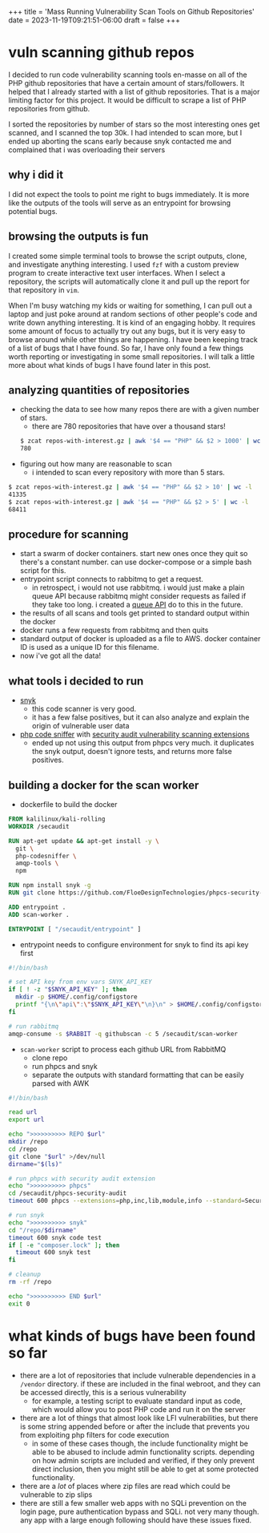 +++
title = 'Mass Running Vulnerability Scan Tools on Github Repositories'
date = 2023-11-19T09:21:51-06:00
draft = false
+++

# vuln scanning github repos
I decided to run code vulnerability scanning tools en-masse on all of the PHP github repositories that have a certain amount of stars/followers.
It helped that I already started with a list of github repositories. That is a major limiting factor for this project. It would be difficult to scrape a list of PHP repositories from github.

I sorted the repositories by number of stars so the most interesting ones get scanned, and I scanned the top 30k.
I had intended to scan more, but I ended up aborting the scans early because snyk contacted me and complained that i was overloading their servers

## why i did it
I did not expect the tools to point me right to bugs immediately.
It is more like the outputs of the tools will serve as an entrypoint for browsing potential bugs.

## browsing the outputs is fun
I created some simple terminal tools to browse the script outputs, clone, and investigate anything interesting.
I used `fzf` with a custom preview program to create interactive text user interfaces.
When I select a repository, the scripts will automatically clone it and pull up the report for that repository in `vim`.

When I'm busy watching my kids or waiting for something, I can pull out a laptop and just poke around at random sections of other people's code and write down anything interesting.
It is kind of an engaging hobby. It requires some amount of focus to actually try out any bugs, but it is very easy to browse around while other things are happening.
I have been keeping track of a list of bugs that I have found. So far, I have only found a few things worth reporting or investigating in some small repositories.
I will talk a little more about what kinds of bugs I have found later in this post.

## analyzing quantities of repositories
- checking the data to see how many repos there are with a given number of stars.
  - there are 780 repositories that have over a thousand stars!
  ```bash
  $ zcat repos-with-interest.gz | awk '$4 == "PHP" && $2 > 1000' | wc -l
  780
  ```
- figuring out how many are reasonable to scan
  - i intended to scan every repository with more than 5 stars.
```bash
$ zcat repos-with-interest.gz | awk '$4 == "PHP" && $2 > 10' | wc -l
41335
$ zcat repos-with-interest.gz | awk '$4 == "PHP" && $2 > 5' | wc -l
68411
```

## procedure for scanning
- start a swarm of docker containers. start new ones once they quit so there's a constant number. can use docker-compose or a simple bash script for this.
- entrypoint script connects to rabbitmq to get a request.
  - in retrospect, i would not use rabbitmq. i would just make a plain queue API because rabbitmq might consider requests as failed if they take too long. i created a [queue API](https://github.com/nicholas-long/environment/blob/main/zet/20231024041243) do to this in the future.
- the results of all scans and tools get printed to standard output within the docker
- docker runs a few requests from rabbitmq and then quits
- standard output of docker is uploaded as a file to AWS. docker container ID is used as a unique ID for this filename.
- now i've got all the data!

## what tools i decided to run
- [snyk](https://snyk.io/)
  - this code scanner is very good.
  - it has a few false positives, but it can also analyze and explain the origin of vulnerable user data 
- [php code sniffer](https://pkg.kali.org/pkg/php-codesniffer) with [security audit vulnerability scanning extensions](https://github.com/FloeDesignTechnologies/phpcs-security-audit)
  - ended up not using this output from phpcs very much. it duplicates the snyk output, doesn't ignore tests, and returns more false positives.

## building a docker for the scan worker
- dockerfile to build the docker
```dockerfile
FROM kalilinux/kali-rolling
WORKDIR /secaudit

RUN apt-get update && apt-get install -y \
  git \
  php-codesniffer \
  amqp-tools \
  npm

RUN npm install snyk -g
RUN git clone https://github.com/FloeDesignTechnologies/phpcs-security-audit

ADD entrypoint .
ADD scan-worker .

ENTRYPOINT [ "/secaudit/entrypoint" ]
```
- entrypoint needs to configure environment for snyk to find its api key first
```bash
#!/bin/bash

# set API key from env vars SNYK_API_KEY
if [ ! -z "$SNYK_API_KEY" ]; then
  mkdir -p $HOME/.config/configstore
  printf "{\n\"api\":\"$SNYK_API_KEY\"\n}\n" > $HOME/.config/configstore/snyk.json
fi

# run rabbitmq
amqp-consume -s $RABBIT -q githubscan -c 5 /secaudit/scan-worker
```
- `scan-worker` script to process each github URL from RabbitMQ
  - clone repo
  - run phpcs and snyk
  - separate the outputs with standard formatting that can be easily parsed with AWK
```bash
#!/bin/bash

read url
export url

echo ">>>>>>>>>> REPO $url"
mkdir /repo
cd /repo
git clone "$url" >/dev/null
dirname="$(ls)"

# run phpcs with security audit extension
echo ">>>>>>>>>> phpcs"
cd /secaudit/phpcs-security-audit
timeout 600 phpcs --extensions=php,inc,lib,module,info --standard=Security "/repo/$dirname"

# run snyk
echo ">>>>>>>>>> snyk"
cd "/repo/$dirname"
timeout 600 snyk code test
if [ -e "composer.lock" ]; then
  timeout 600 snyk test
fi

# cleanup
rm -rf /repo

echo ">>>>>>>>>> END $url"
exit 0
```

# what kinds of bugs have been found so far
- there are a lot of repositories that include vulnerable dependencies in a `/vendor` directory. if these are included in the final webroot, and they can be accessed directly, this is a serious vulnerability
  - for example, a testing script to evaluate standard input as code, which would allow you to post PHP code and run it on the server
- there are a lot of things that almost look like LFI vulnerabilities, but there is some string appended before or after the include that prevents you from exploiting php filters for code execution
  - in some of these cases though, the include functionality might be able to be abused to include admin functionality scripts. depending on how admin scripts are included and verified, if they only prevent direct inclusion, then you might still be able to get at some protected functionality.
- there are a _lot_ of places where zip files are read which could be vulnerable to zip slips
- there are still a few smaller web apps with no SQLi prevention on the login page, pure authentication bypass and SQLi. not very many though. any app with a large enough following should have these issues fixed.
